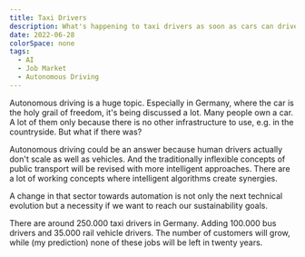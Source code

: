 ```yaml
---
title: Taxi Drivers
description: What's happening to taxi drivers as soon as cars can drive alone?
date: 2022-06-28
colorSpace: none
tags:
  - AI
  - Job Market
  - Autonomous Driving
---
```


Autonomous driving is a huge topic. Especially in Germany, where the car is the
holy grail of freedom, it's being discussed a lot. Many people own a car. A lot
of them only because there is no other infrastructure to use, e.g. in the
countryside. But what if there was?

Autonomous driving could be an answer because human drivers actually don't scale
as well as vehicles. And the traditionally inflexible concepts of public
transport will be revised with more intelligent approaches. There are a lot of
working concepts where intelligent algorithms create synergies.

A change in that sector towards automation is not only the next technical
evolution but a necessity if we want to reach our sustainability goals.

There are around 250.000 taxi drivers in Germany. Adding 100.000 bus drivers and
35.000 rail vehicle drivers. The number of customers will grow, while (my
prediction) none of these jobs will be left in twenty years.
